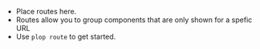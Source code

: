 - Place routes here.
- Routes allow you to group components that are only shown for a spefic URL
- Use `plop route` to get started.